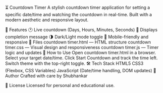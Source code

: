 ⏳ Countdown Timer
A stylish countdown timer application for setting a specific date/time and watching the countdown in real-time. Built with a modern aesthetic and responsive layout.

🚀 Features
🕐 Live countdown (Days, Hours, Minutes, Seconds)
🔔 Displays completion message
🌗 Dark/Light mode toggle
📱 Mobile-friendly and responsive
📁 Files
countdown timer.html — HTML structure
countdown timer.css — Visual design and responsiveness
countdown timer.js — Timer logic and updates
🔧 How to Use
Open countdown timer.html in a browser.
Select your target date/time.
Click Start Countdown and track the time left.
Switch theme with the top-right toggle.
🛠 Tech Stack
HTML5
CSS3 (Flexbox, CSS Variables)
JavaScript (Date/time handling, DOM updates)
📌 Author
Crafted with care by Shubhankar

📜 License
Licensed for personal and educational use.
